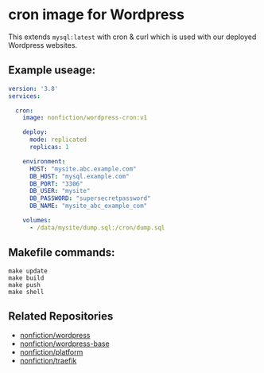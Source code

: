 # cron image for Wordpress

This extends `mysql:latest` with cron & curl which is used with our 
deployed Wordpress websites.

## Example useage:

```yaml
version: '3.8'
services:

  cron:
    image: nonfiction/wordpress-cron:v1

    deploy:
      mode: replicated
      replicas: 1

    environment:
      HOST: "mysite.abc.example.com"
      DB_HOST: "mysql.example.com"
      DB_PORT: "3306"
      DB_USER: "mysite"
      DB_PASSWORD: "supersecretpassword"
      DB_NAME: "mysite_abc_example_com"

    volumes:
      - /data/mysite/dump.sql:/cron/dump.sql
```

## Makefile commands:  

```
make update
make build
make push
make shell
```

## Related Repositories

- [nonfiction/wordpress](https://github.com/nonfiction/wordpress)
- [nonfiction/wordpress-base](https://github.com/nonfiction/wordpress)
- [nonfiction/platform](https://github.com/nonfiction/platform)
- [nonfiction/traefik](https://github.com/nonfiction/traefik)
